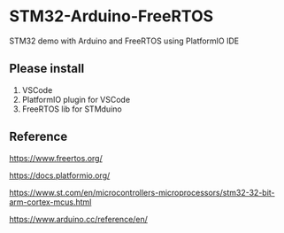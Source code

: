 # STM32-Arduino-FreeRTOS

STM32 demo with Arduino and FreeRTOS using PlatformIO IDE

## Please install

1. VSCode
2. PlatformIO plugin for VSCode
3. FreeRTOS lib for STMduino

## Reference

<https://www.freertos.org/>

<https://docs.platformio.org/>

<https://www.st.com/en/microcontrollers-microprocessors/stm32-32-bit-arm-cortex-mcus.html>

<https://www.arduino.cc/reference/en/>
